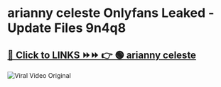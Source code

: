 
 # arianny celeste Onlyfans Leaked - Update Files 9n4q8

## <h2><a href="https://clipsfans.com/arianny_celeste&ref=git">🔗 Click to LINKS ⏩⏩ 👉 🟢 arianny celeste </a></h2>

<a href="https://clipsfans.com/arianny_celeste&ref=git" rel="nofollow" data-target="animated-image.originalLink"><img src="https://i.ibb.co.com/xMMVF88/686577567.gif" alt="Viral Video Original" style="max-width: 100%; display: inline-block;" data-target="animated-image.originalImage"></a>

